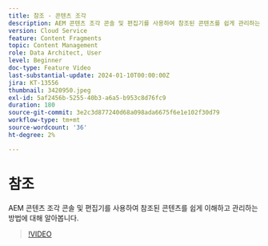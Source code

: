 ```yaml
---
title: 참조 - 콘텐츠 조각
description: AEM 콘텐츠 조각 콘솔 및 편집기를 사용하여 참조된 콘텐츠를 쉽게 관리하는 방법을 알아봅니다.
version: Cloud Service
feature: Content Fragments
topic: Content Management
role: Data Architect, User
level: Beginner
doc-type: Feature Video
last-substantial-update: 2024-01-10T00:00:00Z
jira: KT-13556
thumbnail: 3420950.jpeg
exl-id: 5af2456b-5255-40b3-a6a5-b953c8d76fc9
duration: 180
source-git-commit: 3e2c3d877240d68a098ada6675f6e1e102f30d79
workflow-type: tm+mt
source-wordcount: '36'
ht-degree: 2%

---
```


# 참조

AEM 콘텐츠 조각 콘솔 및 편집기를 사용하여 참조된 콘텐츠를 쉽게 이해하고 관리하는 방법에 대해 알아봅니다.

>[!VIDEO](https://video.tv.adobe.com/v/3420950/?learn=on)
